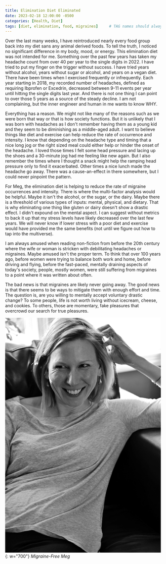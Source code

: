 ```yaml
---
title: Elimination Diet Eliminated
date: 2023-02-18 12:00:00 -0500
categories: [Health, Diet]
tags: [diet, elimination, food, migraines]     # TAG names should always be lowercase
---
```


Over the last many weeks, I have reintroduced nearly every food group back into my diet sans any animal derived foods. To tell the truth, I noticed no significant difference in my body, mood, or energy. This elimination diet was not intended for me. Something over the past few years has taken my headache count from over 40 per year to the single digits in 2022. I have tried to put my finger on the trigger without success. I have tried years without alcohol, years without sugar or alcohol, and years on a vegan diet. There have been times when I exercised frequently or infrequently. Each year starting in 2018, my recorded number of headaches, defined as requiring Ibprofen or Excedrin, decreased between 9-11 events per year until hitting the single digits last year. And there is not one thing I can point to over those 5 years as a source of the steady decline. I am not complaining, but the inner engineer and human in me wants to know WHY.

Everything has a reason. We might not like many of the reasons such as we were born that way or that is how society functions. But it is unlikely that I was born with headaches as I don't remember having them as a young kid and they seem to be diminishing as a middle-aged adult. I want to believe things like diet and exercise can help reduce the rate of occurrence and intensity. I know that depending on the headache type and timing that a nice long jog or the right sized meal could either help or hinder the onset of the headache. I loved those times I felt some head pressure and lacing up the shoes and a 30-minute jog had me feeling like new again. But I also remember the times where I thought a snack might help the ramping head pressure only to find it exacerbated. Other times a nice lunch made the headache go away. There was a cause-an-effect in there somewhere, but I could never pinpoint the pattern.

For Meg, the elimination diet is helping to reduce the rate of migraine occurrences and intensity. There is where the multi-factor analysis would be helpful. Maybe it isn't the alcohol, or the sugar, or the dairy. Maybe there is a threshold of various types of inputs: mental, physical, and dietary. That is why eliminating one thing like gluten or dairy doesn't show a drastic effect. I didn't expound on the mental aspect. I can suggest without metrics to back it up that my stress levels have likely decreased over the last few years. We will never know if lower stress with a poor diet and exercise would have provided me the same benefits (not until we figure out how to tap into the multiverse).  

I am always amused when reading non-fiction from before the 20th century where the wife or woman is stricken with debilitating headaches or migraines. Maybe amused isn't the proper term. To think that over 100 years ago, before women were trying to balance both work and home, before driving and flying, before the fast-paced, mentally draining aspects of today's society, people, mostly women, were still suffering from migraines to a point where it was written about often. 

The bad news is that migraines are likely never going away. The good news is that there seems to be ways to mitigate them with enough effort and time. The question is, are you willing to mentally accept voluntary drastic change? To some people, life is not worth living without icecream, cheese, and cookies. To others, those are momentary, fake pleasures that overcrowd our search for true pleasures.

![image of Meg with no migraine.](/assets/img/20230218_nomigraine.JPG){: w="700"}
*Migraine-Free Meg*
